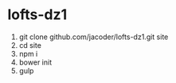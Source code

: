 # lofts-dz1
1. git clone github.com/jacoder/lofts-dz1.git site
2. cd site
3. npm  i
4. bower init
5. gulp
